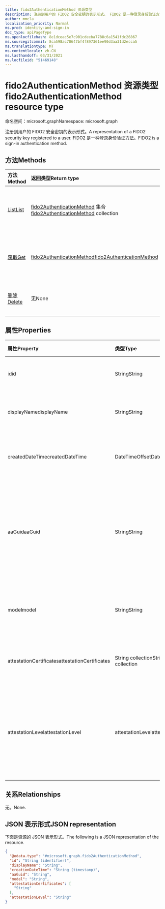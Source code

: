 ```yaml
---
title: fido2AuthenticationMethod 资源类型
description: 注册到用户的 FIDO2 安全密钥的表示形式。 FIDO2 是一种登录身份验证方法。
author: mmcla
localization_priority: Normal
ms.prod: identity-and-sign-in
doc_type: apiPageType
ms.openlocfilehash: 8e1dceac5e7c901cdeeba7788c6a1541fdc26867
ms.sourcegitcommit: 8ca598ac70647bf4f897361ee90d3aa31d2ecca5
ms.translationtype: MT
ms.contentlocale: zh-CN
ms.lasthandoff: 03/31/2021
ms.locfileid: "51469148"
---
```

# <a name="fido2authenticationmethod-resource-type"></a><span data-ttu-id="22ec8-104">fido2AuthenticationMethod 资源类型</span><span class="sxs-lookup"><span data-stu-id="22ec8-104">fido2AuthenticationMethod resource type</span></span>

<span data-ttu-id="22ec8-105">命名空间：microsoft.graph</span><span class="sxs-lookup"><span data-stu-id="22ec8-105">Namespace: microsoft.graph</span></span>

<span data-ttu-id="22ec8-106">注册到用户的 FIDO2 安全密钥的表示形式。</span><span class="sxs-lookup"><span data-stu-id="22ec8-106">A representation of a FIDO2 security key registered to a user.</span></span> <span data-ttu-id="22ec8-107">FIDO2 是一种登录身份验证方法。</span><span class="sxs-lookup"><span data-stu-id="22ec8-107">FIDO2 is a sign-in authentication method.</span></span>


## <a name="methods"></a><span data-ttu-id="22ec8-108">方法</span><span class="sxs-lookup"><span data-stu-id="22ec8-108">Methods</span></span>
|<span data-ttu-id="22ec8-109">方法</span><span class="sxs-lookup"><span data-stu-id="22ec8-109">Method</span></span>|<span data-ttu-id="22ec8-110">返回类型</span><span class="sxs-lookup"><span data-stu-id="22ec8-110">Return type</span></span>|<span data-ttu-id="22ec8-111">Description</span><span class="sxs-lookup"><span data-stu-id="22ec8-111">Description</span></span>|
|:---|:---|:---|
|[<span data-ttu-id="22ec8-112">List</span><span class="sxs-lookup"><span data-stu-id="22ec8-112">List</span></span>](../api/fido2authenticationmethod-list.md)|<span data-ttu-id="22ec8-113">[fido2AuthenticationMethod](../resources/fido2authenticationmethod.md) 集合</span><span class="sxs-lookup"><span data-stu-id="22ec8-113">[fido2AuthenticationMethod](../resources/fido2authenticationmethod.md) collection</span></span>|<span data-ttu-id="22ec8-114">检索用户的 fido2AuthenticationMethod 对象及其属性的列表。</span><span class="sxs-lookup"><span data-stu-id="22ec8-114">Retrieve a list of a user's fido2AuthenticationMethod objects and their properties.</span></span>|
|[<span data-ttu-id="22ec8-115">获取</span><span class="sxs-lookup"><span data-stu-id="22ec8-115">Get</span></span>](../api/fido2authenticationmethod-get.md)|[<span data-ttu-id="22ec8-116">fido2AuthenticationMethod</span><span class="sxs-lookup"><span data-stu-id="22ec8-116">fido2AuthenticationMethod</span></span>](../resources/fido2authenticationmethod.md)|<span data-ttu-id="22ec8-117">读取用户的 fido2AuthenticationMethod 对象的属性和关系。</span><span class="sxs-lookup"><span data-stu-id="22ec8-117">Read the properties and relationships of a user's fido2AuthenticationMethod object.</span></span>|
|[<span data-ttu-id="22ec8-118">删除</span><span class="sxs-lookup"><span data-stu-id="22ec8-118">Delete</span></span>](../api/fido2authenticationmethod-delete.md)|<span data-ttu-id="22ec8-119">无</span><span class="sxs-lookup"><span data-stu-id="22ec8-119">None</span></span>|<span data-ttu-id="22ec8-120">删除用户的 fido2AuthenticationMethod 对象。</span><span class="sxs-lookup"><span data-stu-id="22ec8-120">Deletes a user's fido2AuthenticationMethod object.</span></span>|

## <a name="properties"></a><span data-ttu-id="22ec8-121">属性</span><span class="sxs-lookup"><span data-stu-id="22ec8-121">Properties</span></span>
|<span data-ttu-id="22ec8-122">属性</span><span class="sxs-lookup"><span data-stu-id="22ec8-122">Property</span></span>|<span data-ttu-id="22ec8-123">类型</span><span class="sxs-lookup"><span data-stu-id="22ec8-123">Type</span></span>|<span data-ttu-id="22ec8-124">说明</span><span class="sxs-lookup"><span data-stu-id="22ec8-124">Description</span></span>|
|:---|:---|:---|
|<span data-ttu-id="22ec8-125">id</span><span class="sxs-lookup"><span data-stu-id="22ec8-125">id</span></span>|<span data-ttu-id="22ec8-126">String</span><span class="sxs-lookup"><span data-stu-id="22ec8-126">String</span></span>|<span data-ttu-id="22ec8-127">身份验证方法标识符。</span><span class="sxs-lookup"><span data-stu-id="22ec8-127">The authentication method identifier.</span></span>|
|<span data-ttu-id="22ec8-128">displayName</span><span class="sxs-lookup"><span data-stu-id="22ec8-128">displayName</span></span>|<span data-ttu-id="22ec8-129">String</span><span class="sxs-lookup"><span data-stu-id="22ec8-129">String</span></span>|<span data-ttu-id="22ec8-130">用户显示名称的键的键值。</span><span class="sxs-lookup"><span data-stu-id="22ec8-130">The display name of the key as given by the user.</span></span>|
|<span data-ttu-id="22ec8-131">createdDateTime</span><span class="sxs-lookup"><span data-stu-id="22ec8-131">createdDateTime</span></span>|<span data-ttu-id="22ec8-132">DateTimeOffset</span><span class="sxs-lookup"><span data-stu-id="22ec8-132">DateTimeOffset</span></span>|<span data-ttu-id="22ec8-133">向用户注册此密钥的时间戳。</span><span class="sxs-lookup"><span data-stu-id="22ec8-133">The timestamp when this key was registered to the user.</span></span>|
|<span data-ttu-id="22ec8-134">aaGuid</span><span class="sxs-lookup"><span data-stu-id="22ec8-134">aaGuid</span></span>|<span data-ttu-id="22ec8-135">String</span><span class="sxs-lookup"><span data-stu-id="22ec8-135">String</span></span>|<span data-ttu-id="22ec8-136">验证器证明 GUID，一个指示验证 (类型的标识符，例如验证器的) 和型号。</span><span class="sxs-lookup"><span data-stu-id="22ec8-136">Authenticator Attestation GUID, an identifier that indicates the type (e.g. make and model) of the authenticator.</span></span>|
|<span data-ttu-id="22ec8-137">model</span><span class="sxs-lookup"><span data-stu-id="22ec8-137">model</span></span>|<span data-ttu-id="22ec8-138">String</span><span class="sxs-lookup"><span data-stu-id="22ec8-138">String</span></span>|<span data-ttu-id="22ec8-139">FIDO2 安全密钥的制造商分配模型。</span><span class="sxs-lookup"><span data-stu-id="22ec8-139">The manufacturer-assigned model of the FIDO2 security key.</span></span>|
|<span data-ttu-id="22ec8-140">attestationCertificates</span><span class="sxs-lookup"><span data-stu-id="22ec8-140">attestationCertificates</span></span>|<span data-ttu-id="22ec8-141">String collection</span><span class="sxs-lookup"><span data-stu-id="22ec8-141">String collection</span></span>|<span data-ttu-id="22ec8-142">证明证书 () 安全密钥。</span><span class="sxs-lookup"><span data-stu-id="22ec8-142">The attestation certificate(s) attached to this security key.</span></span>|
|<span data-ttu-id="22ec8-143">attestationLevel</span><span class="sxs-lookup"><span data-stu-id="22ec8-143">attestationLevel</span></span>|<span data-ttu-id="22ec8-144">attestationLevel</span><span class="sxs-lookup"><span data-stu-id="22ec8-144">attestationLevel</span></span>|<span data-ttu-id="22ec8-145">此 FIDO2 安全密钥的证明级别。</span><span class="sxs-lookup"><span data-stu-id="22ec8-145">The attestation level of this FIDO2 security key.</span></span> <span data-ttu-id="22ec8-146">可能的值是： `attested` 或 `notAttested` 。</span><span class="sxs-lookup"><span data-stu-id="22ec8-146">Possible values are: `attested`, or `notAttested`.</span></span>|


## <a name="relationships"></a><span data-ttu-id="22ec8-147">关系</span><span class="sxs-lookup"><span data-stu-id="22ec8-147">Relationships</span></span>
<span data-ttu-id="22ec8-148">无。</span><span class="sxs-lookup"><span data-stu-id="22ec8-148">None.</span></span>

## <a name="json-representation"></a><span data-ttu-id="22ec8-149">JSON 表示形式</span><span class="sxs-lookup"><span data-stu-id="22ec8-149">JSON representation</span></span>
<span data-ttu-id="22ec8-150">下面是资源的 JSON 表示形式。</span><span class="sxs-lookup"><span data-stu-id="22ec8-150">The following is a JSON representation of the resource.</span></span>
<!-- {
  "blockType": "resource",
  "keyProperty": "id",
  "@odata.type": "microsoft.graph.fido2AuthenticationMethod",
  "baseType": "microsoft.graph.authenticationMethod",
  "openType": false
}
-->
``` json
{
  "@odata.type": "#microsoft.graph.fido2AuthenticationMethod",
  "id": "String (identifier)",
  "displayName": "String",
  "creationDateTime": "String (timestamp)",
  "aaGuid": "String",
  "model": "String",
  "attestationCertificates": [
    "String"
  ],
  "attestationLevel": "String"
}
```

